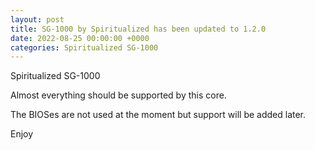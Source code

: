 ```yaml
---
layout: post
title: SG-1000 by Spiritualized has been updated to 1.2.0
date: 2022-08-25 00:00:00 +0000
categories: Spiritualized SG-1000
---
```

Spiritualized SG-1000

Almost everything should be supported by this core.  

The BIOSes are not used at the moment but support will be added later.

Enjoy
